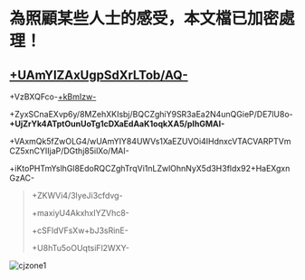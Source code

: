 # 為照顧某些人士的感受，本文檔已加密處理！
## [+UAmYIZAxUgpSdXrLTob/AQ-](https://github.com/mrhso/Cangjie_Note/issues/1)
+VzBXQFco-[+kBmIzw-](http://blog.ejsoon.win/cjzone)

+ZyxSCnaEXvp6y/8MZehXKIsbj/BQCZghiY9SR3aEa2N4unQGieP/DE7lU8o-**+UjZrYk4ATptOunUoTg1cDXaEdAaK1oqkXA5/pIhGMAI-** 

+VAxmQk5fZwOLG4/wUAmYIY84UWVs1XaEZUVOi4IHdnxcVTACVARPTVmCZ5xnCYIIjaP/DGthj85ilXo/MAI-

+iKtoPHTmYslhGl8EdoRQCZghTrqVi1nLZwlOhnNyX5d3H3fldx92+HaEXgxnGzAC-

> +ZKWVi4/3lyeJi3cfdvg-
>
> +maxiyU4AkxhxIYZVhc8-
>
> +cSFldVFsXw+bJ3sRinE-
>
> +U8hTu5oOUqtsiFl2WXY-

![cjzone1](https://user-images.githubusercontent.com/17146567/97845909-2dd89c80-1d28-11eb-8b5d-ce0ca0bf133b.png)
